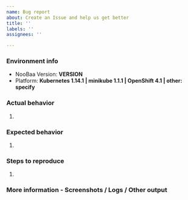 ```yaml
---
name: Bug report
about: Create an Issue and help us get better
title: ''
labels: ''
assignees: ''

---
```


### Environment info
- NooBaa Version: **VERSION**
- Platform: **Kubernetes 1.14.1 | minikube 1.1.1 | OpenShift 4.1 | other: specify**

### Actual behavior
1.

### Expected behavior
1.

### Steps to reproduce
1.

### More information - Screenshots / Logs / Other output
